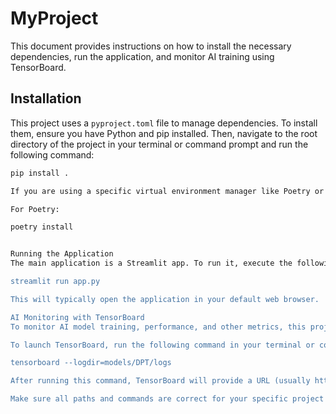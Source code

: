 # MyProject

This document provides instructions on how to install the necessary dependencies, run the application, and monitor AI training using TensorBoard.

## Installation

This project uses a `pyproject.toml` file to manage dependencies. To install them, ensure you have Python and pip installed. Then, navigate to the root directory of the project in your terminal or command prompt and run the following command:

```bash
pip install .

If you are using a specific virtual environment manager like Poetry or PDM, you might need to use their respective commands:

For Poetry:

poetry install


Running the Application
The main application is a Streamlit app. To run it, execute the following command in your terminal or command prompt from the project's root directory:

streamlit run app.py

This will typically open the application in your default web browser.

AI Monitoring with TensorBoard
To monitor AI model training, performance, and other metrics, this project uses TensorBoard. The logs are stored in the models/DPT/logs directory.

To launch TensorBoard, run the following command in your terminal or command prompt:

tensorboard --logdir=models/DPT/logs

After running this command, TensorBoard will provide a URL (usually http://localhost:6006/). Open this URL in your web browser to view the dashboard.

Make sure all paths and commands are correct for your specific project structure.